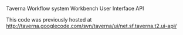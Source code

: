 Taverna Workflow system Workbench User Interface API

This code was previously hosted at http://taverna.googlecode.com/svn/taverna/ui/net.sf.taverna.t2.ui-api/